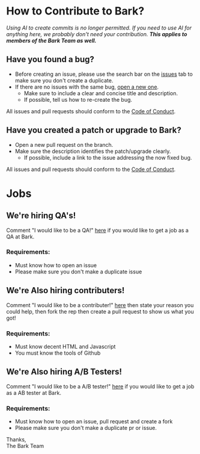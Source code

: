 # How to Contribute to Bark?
*Using AI to create commits is no longer permitted. If you need to use AI for anything here, we probably don't need your contribution. **This applies to members of the Bark Team as well.***
## Have you found a bug?
- Before creating an issue, please use the search bar on the [issues](https://github.com/mariocraft987/bark.github.io/issues) tab to make sure you don't create a duplicate.
- If there are no issues with the same bug, [open a new one](https://github.com/mariocraft987/bark.github.io/issues/new).
  - Make sure to include a clear and concise title and description.
  - If possible, tell us how to re-create the bug.
 
All issues and pull requests should conform to the [Code of Conduct](https://github.com/mariocraft987/bark.github.io/blob/main/CODE_OF_CONDUCT.md).
## Have you created a patch or upgrade to Bark?
- Open a new pull request on the branch.
- Make sure the description identifies the patch/upgrade clearly.
  - If possible, include a link to the issue addressing the now fixed bug.

All issues and pull requests should conform to the [Code of Conduct](https://github.com/mariocraft987/bark.github.io/blob/main/CODE_OF_CONDUCT.md).

# Jobs
## We're hiring QA's!
Comment "I would like to be a QA!" <a href="https://github.com/Mariocraft987/bark.github.io/commit/5644df6ebc5aa7ea7b611141a265ff7c17712c5e">here</a> if you would like to get a job as a QA at Bark.<br>
### Requirements:
- Must know how to open an issue
- Please make sure you don't make a duplicate issue
## We're Also hiring contributers!
Comment "I would like to be a contributer!" <a href="https://github.com/Mariocraft987/bark.github.io/commit/5644df6ebc5aa7ea7b611141a265ff7c17712c5e">here</a> then state your reason you could help, then fork the rep then create a pull request to show us what you got!<br>
### Requirements:
- Must know decent HTML and Javascript
- You must know the tools of Github
## We're Also hiring A/B Testers!
Comment "I would like to be a A/B tester!" <a href="https://github.com/Mariocraft987/bark.github.io/commit/5644df6ebc5aa7ea7b611141a265ff7c17712c5e">here</a> if you would like to get a job as a AB tester at Bark.<br>
### Requirements:
- Must know how to open an issue, pull request and create a fork
- Please make sure you don't make a duplicate pr or issue.


Thanks,<br>The Bark Team

